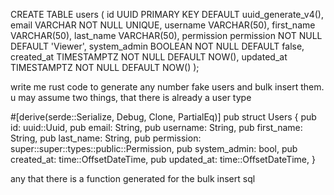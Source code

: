CREATE TABLE users (
id UUID PRIMARY KEY DEFAULT uuid_generate_v4(),
email VARCHAR NOT NULL UNIQUE,
username VARCHAR(50),
first_name VARCHAR(50),
last_name VARCHAR(50),
permission permission NOT NULL DEFAULT 'Viewer',
system_admin BOOLEAN NOT NULL DEFAULT false,
created_at TIMESTAMPTZ NOT NULL DEFAULT NOW(),
updated_at TIMESTAMPTZ NOT NULL DEFAULT NOW()
);

write me rust code to generate any number fake users and bulk insert them. u may assume two things, that there is already a user type

#[derive(serde::Serialize, Debug, Clone, PartialEq)]
pub struct Users {
pub id: uuid::Uuid,
pub email: String,
pub username: String,
pub first_name: String,
pub last_name: String,
pub permission: super::super::types::public::Permission,
pub system_admin: bool,
pub created_at: time::OffsetDateTime,
pub updated_at: time::OffsetDateTime,
}

any that there is a function generated for the bulk insert sql
